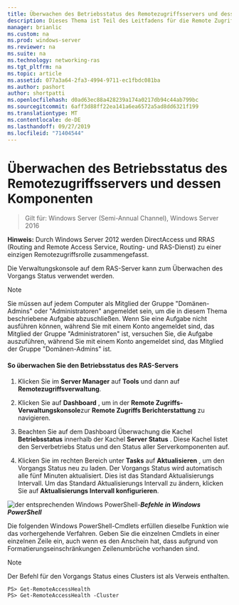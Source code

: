 ```yaml
---
title: Überwachen des Betriebsstatus des Remotezugriffsservers und dessen Komponenten
description: Dieses Thema ist Teil des Leitfadens für die Remote Zugriffs Überwachung und-Kontoführung in Windows Server 2016.
manager: brianlic
ms.custom: na
ms.prod: windows-server
ms.reviewer: na
ms.suite: na
ms.technology: networking-ras
ms.tgt_pltfrm: na
ms.topic: article
ms.assetid: 077a3a64-2fa3-4994-9711-ec1fbdc081ba
ms.author: pashort
author: shortpatti
ms.openlocfilehash: d0ad63ec88a428239a174a0217db94c44ab799bc
ms.sourcegitcommit: 6aff3d88ff22ea141a6ea6572a5ad8dd6321f199
ms.translationtype: MT
ms.contentlocale: de-DE
ms.lasthandoff: 09/27/2019
ms.locfileid: "71404544"
---
```

# <a name="monitor-the-operations-status-of-the-remote-access-server-and-its-components"></a>Überwachen des Betriebsstatus des Remotezugriffsservers und dessen Komponenten

>Gilt für: Windows Server (Semi-Annual Channel), Windows Server 2016

**Hinweis:** Durch Windows Server 2012 werden DirectAccess und RRAS (Routing and Remote Access Service, Routing- und RAS-Dienst) zu einer einzigen Remotezugriffsrolle zusammengefasst.  
  
Die Verwaltungskonsole auf dem RAS-Server kann zum Überwachen des Vorgangs Status verwendet werden.  
  
> [!NOTE]  
> Sie müssen auf jedem Computer als Mitglied der Gruppe "Domänen-Admins" oder "Administratoren" angemeldet sein, um die in diesem Thema beschriebene Aufgabe abzuschließen. Wenn Sie eine Aufgabe nicht ausführen können, während Sie mit einem Konto angemeldet sind, das Mitglied der Gruppe "Administratoren" ist, versuchen Sie, die Aufgabe auszuführen, während Sie mit einem Konto angemeldet sind, das Mitglied der Gruppe "Domänen-Admins" ist.  
  
#### <a name="to-monitor-the-remote-access-server-operations-status"></a>So überwachen Sie den Betriebsstatus des RAS-Servers  
  
1.  Klicken Sie im **Server Manager** auf **Tools** und dann auf **Remotezugriffsverwaltung**.  
  
2.  Klicken Sie auf **Dashboard** , um in der **Remote Zugriffs-Verwaltungskonsole**zur **Remote Zugriffs Berichterstattung** zu navigieren.  
  
3.  Beachten Sie auf dem Dashboard Überwachung die Kachel **Betriebsstatus** innerhalb der Kachel **Server Status** . Diese Kachel listet den Serverbetriebs Status und den Status aller Serverkomponenten auf.  
  
4.  Klicken Sie im rechten Bereich unter **Tasks** auf **Aktualisieren** , um den Vorgangs Status neu zu laden. Der Vorgangs Status wird automatisch alle fünf Minuten aktualisiert. Dies ist das Standard Aktualisierungs Intervall. Um das Standard Aktualisierungs Intervall zu ändern, klicken Sie auf **Aktualisierungs Intervall konfigurieren**.  
  
![der entsprechenden Windows PowerShell-](../../../media/Monitor-the-operations-status-of-the-Remote-Access-server-and-its-components/PowerShellLogoSmall.gif)***<em>Befehle in Windows PowerShell</em>***  
  
Die folgenden Windows PowerShell-Cmdlets erfüllen dieselbe Funktion wie das vorhergehende Verfahren. Geben Sie die einzelnen Cmdlets in einer einzelnen Zeile ein, auch wenn es den Anschein hat, dass aufgrund von Formatierungseinschränkungen Zeilenumbrüche vorhanden sind.  
  
> [!NOTE]  
> Der Befehl für den Vorgangs Status eines Clusters ist als Verweis enthalten.  
  
```  
PS> Get-RemoteAccessHealth  
PS> Get-RemoteAccessHealth -Cluster  
```  
  


